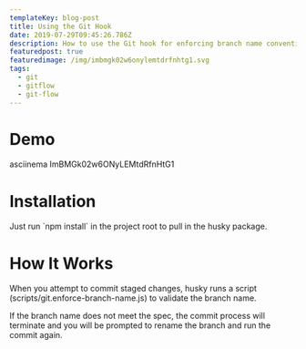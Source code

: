```yaml
---
templateKey: blog-post
title: Using the Git Hook
date: 2019-07-29T09:45:26.786Z
description: How to use the Git hook for enforcing branch name conventions
featuredpost: true
featuredimage: /img/imbmgk02w6onylemtdrfnhtg1.svg
tags:
  - git
  - gitflow
  - git-flow
---
```

# Demo

asciinema ImBMGk02w6ONyLEMtdRfnHtG1

# Installation

Just run \`npm install\` in the project root to pull in the husky package.

# How It Works

When you attempt to commit staged changes, husky runs a script (scripts/git.enforce-branch-name.js) to validate the branch name.

If the branch name does not meet the spec, the commit process will terminate and you will be prompted to rename the branch and run the commit again.
